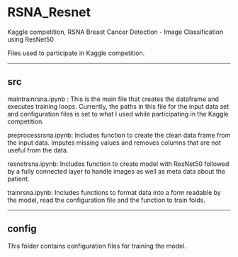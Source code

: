 # RSNA_Resnet
Kaggle competition, RSNA Breast Cancer Detection - Image Classification using ResNet50

Files used to participate in Kaggle competition. 

---------
src 
---------

maintrainrsna.ipynb : This is the main file that creates the dataframe and executes training loops. Currently, the paths in this file for the input data set and configuration files is set to what I used while participating in the Kaggle competition.   

preprocessrsna.ipynb: Includes function to create the clean data frame from the input data. Imputes missing values and removes columns that are not useful from the data. 

resnetrsna.ipynb: Includes function to create model with ResNet50 followed by a fully connected layer to handle images as well as meta data about the patient.

trainrsna.ipynb: Includes functions to format data into a form readable by the model, read the configuration file and the function to train folds. 


--------
config
--------

This folder contains configuration files for training the model. 
